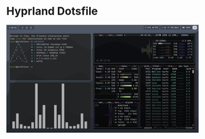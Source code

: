 # Hyprland Dotsfile

![screenshot](https://github.com/ReCaree/dotfiles/blob/eb8a293406a6f5ca1bbe1ef0e5ce8df4ee8cca1a/screenshot.png)
